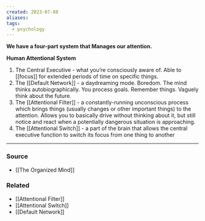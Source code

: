 ```yaml
---
created: 2023-07-08
aliases: 
tags:
  - psychology
---
```

**We have a four-part system that Manages our attention.**

**Human Attentional System**

1. The Central Executive - what you’re consciously aware of. Able to [[focus]] for extended periods of time on specific things.
2. The [[Default Network]] - a daydreaming mode. Boredom. The mind thinks autobiographically. You process goals. Remember things. Vaguely think about the future.
3. The [[Attentional Filter]] - a constantly-running unconscious process which brings things (usually changes or other important things) to the attention. Allows you to basically drive without thinking about it, but still notice and react when a potentially dangerous situation is approaching.
4. The [[Attentional Switch]] - a part of the brain that allows the central executive function to switch its focus from one thing to another

---

### Source
- [[The Organized Mind]]

### Related
- [[Attentional Filter]]
- [[Attentional Switch]]
- [[Default Network]]